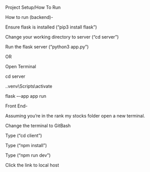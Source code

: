 Project Setup/How To Run




How to run (backend)-  

Ensure flask is installed (“pip3 install flask”)  

Change your working directory to server (“cd server”) 

Run the flask server (“python3 app.py”) 

OR  

Open Terminal 

cd server 

.\.venv\Scripts\activate 

flask –-app app run 




Front End-  

Assuming you’re in the rank my stocks folder open a new terminal. 

Change the terminal to GitBash 

Type (“cd client”) 

Type (“npm install”) 

Type (“npm run dev”) 

Click the link to local host 
